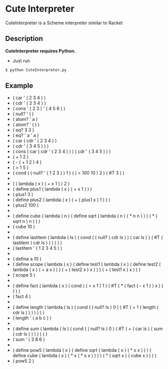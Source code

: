 # Cute Interpreter
CuteInterpreter is a Scheme interpreter similar to Racket

Description
----------
**CuteInterpreter requires Python.**
- Just run
``` bash
$ python CuteInterpreter.py
```

Example
----------
- ( car ' ( 2 3 4 ) ) <br>
- ( cdr ' ( 2 3 4 ) ) <br>
- ( cons ' ( 2 3 ) ' ( 4 5 6 ) ) <br>
- ( null? ' ( ) <br>
- ( atom? ' a ) <br>
- ( atom? ' ( ) ) <br>
- ( eq? 3 3 ) <br>
- ( eq? ' a ' a ) <br>
- ( car ( cdr ' ( 2 3 4 ) ) <br>
- ( cdr ' ( 3 4 5 ) ) ) <br>
- ( cons ( car ( cdr ' ( 2 3 4 ) ) ) ( cdr ' ( 3 4 5 ) ) ) <br>
- ( + 1 2 ) <br>
- ( - ( + 1 2 ) 4 ) <br>
- ( > 1 5 ) <br>
- ( cond ( ( null? ' ( 1 2 3 ) ) 1 ) ( ( > 100 10 ) 2 ) ( #T 3 ) ) <br>
-
- ( ( lambda ( x ) ( + x 1 ) ) 2 ) <br>
- ( define plus1 ( lambda ( x ) ( + x 1 ) ) )  <br>
- ( plus1 3 ) <br>
- ( define plus2 ( lambda ( x ) ( + ( plus1 x ) 1 ) ) )  <br>
- ( plus2 100 )  <br>
-
- ( define cube ( lambda ( n ) ( define sqrt ( lambda ( n ) ( * n n ) ) ) ( * ( sqrt n ) n ) ) )  <br>
- ( cube 10 )  <br>
-
- ( define lastitem ( lambda ( ls ) ( cond ( ( null? ( cdr ls ) ) ( car ls ) ) ( #T ( lastitem ( cdr ls ) ) ) ) ) )  <br>
- ( lastitem ' ( 1 2 3 4 5 ) )  <br>
-
- ( define a 10 )  <br>
- ( define scope ( lambda ( x ) ( define test1 ( lambda ( x ) ( define test2 ( lambda ( x ) ( + a x ) ) ) ( + ( test2 x ) x ) ) ) ( + ( test1 x ) x ) ) )  <br>
- ( scope 5 )  <br>
-
- ( define fact ( lambda ( x ) ( cond ( ( < x 1 ) 1 ) ( #T ( * ( fact ( - x 1 ) ) x  ) ) ) ) ) <br>
- ( fact 4 )  <br>
-
- ( define length ( lambda ( ls ) ( cond ( ( null? ls ) 0 ) ( #T ( + 1 ( length ( cdr ls ) ) ) ) ) ) ) <br>
- ( length ' ( a b c ) )  <br>
-
- ( define sum ( lambda ( ls ) ( cond ( ( null? ls ) 0 ) ( #T ( + ( car ls ) ( sum ( cdr ls ) ) ) ) ) ) )  <br>
- ( sum ' ( 3 8 6 )  <br>
-
- ( define pow5 ( lambda ( x ) ( define sqrt ( lambda ( x ) ( * x x ) ) ) ( define cube ( lambda ( x ) ( * x ( * x x ) ) ) ) ( * ( sqrt x ) ( cube x ) ) ) )  <br>
- ( pow5 2 )  <br>
